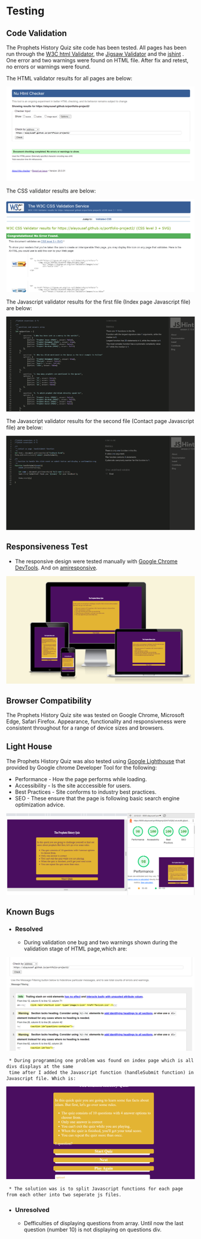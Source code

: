 # Testing

## Code Validation
The Prophets History Quiz site code has been tested. All pages has been run through the [W3C html Validator](https://validator.w3.org/), the [Jigsaw Validator](https://jigsaw.w3.org/css-validator/) and the [jshint](https://jshint.com/) . One error and two warnings were found on HTML file. After fix and retest, no errors or warnings were found. 

The HTML validator results for all pages are below:

![W3C Validator test result](assets/documentation/html-after-fixing.png)

The CSS validator results are below:

![Jigsaw CSS Validator test result](assets/documentation/css-validator.png)

The Javascript validator results for the first file (Index page Javascript file) are below:

![jshint Javascript Validator test result](assets/documentation/js1-validator.png)

The Javascript validator results for the second file (Contact page Javascript file) are below:

![jshint Javascript Validator test result](assets/documentation/js2-validator.png)

## Responsiveness Test

* The responsive design were tested manually with [Google Chrome DevTools](https://developer.chrome.com/docs/devtools/). And on [amiresponsive](https://ui.dev/amiresponsive).

![Responsive site image](assets/documentation/responsive.png)


## Browser Compatibility

The Prophets History Quiz site was tested on Google Chrome, Microsoft Edge, Safari Firefox. Appearance, functionality and responsiveness were consistent throughout for a range of device sizes and browsers.
  

## Light House

The Prophets History Quiz was also tested using [Google Lighthouse](https://developers.google.com/web/tools/lighthouse) that provided by Google chrome Developer Tool for the following:
* Performance - How the page performs while loading.
* Accessibility - Is the site acccessible for users.
* Best Practices - Site conforms to industry best practices.
* SEO - These ensure that the page is following basic search engine optimization advice.

![Lighthouse test results](assets/documentation/lighthouse.png)

## Known Bugs
* ### Resolved

     * During validation one bug and two warnings shown during the validation stage of HTML page,which are:
    
![W3C HTML validator test result](assets/documentation/html-validator.png)

     * During programming one problem was found on index page which is all divs displays at the same 
     time after I added the Javascript function (handleSubmit function) in Javascript file. Which is: 
    
![W3C HTML validator test result](assets/documentation/js-bug.png)
    
     * The solution was is to split Javascript functions for each page from each other into two seperate js files.
    
 


* ### Unresolved
    * Defficulties of displaying questions from array. Until now the last question (number 10) is not displaying on questions div.